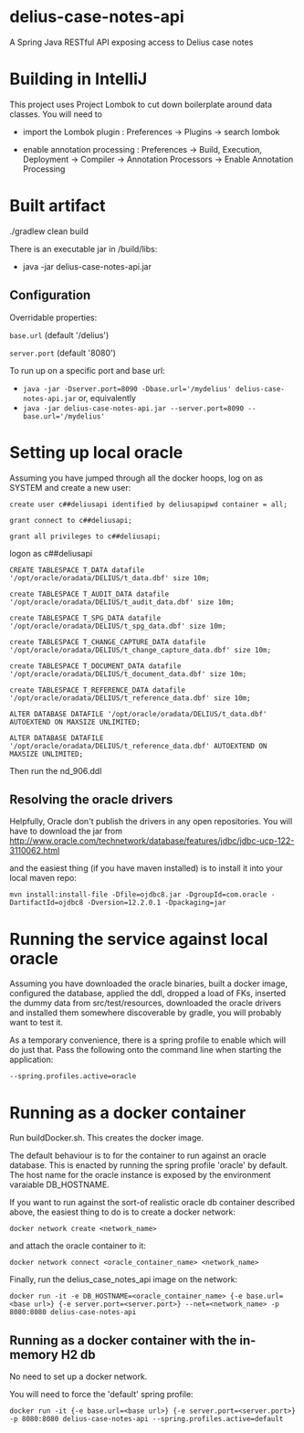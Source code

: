 # delius-case-notes-api
A Spring Java RESTful API exposing access to Delius case notes

# Building in IntelliJ
This project uses Project Lombok to cut down boilerplate around data classes.
You will need to 
- import the Lombok plugin : Preferences -> Plugins -> search lombok

- enable annotation processing : Preferences -> Build, Execution, Deployment -> Compiler -> Annotation Processors -> Enable Annotation Processing

# Built artifact
./gradlew clean build


There is an executable jar in /build/libs:
- java -jar delius-case-notes-api.jar

## Configuration
Overridable properties:

`base.url` (default '/delius')

`server.port` (default '8080')

To run up on a specific port and base url:
- `java -jar -Dserver.port=8090 -Dbase.url='/mydelius' delius-case-notes-api.jar`
or, equivalently
- `java -jar delius-case-notes-api.jar --server.port=8090 --base.url='/mydelius'`

# Setting up local oracle
Assuming you have jumped through all the docker hoops, log on as SYSTEM and create a new user:

`create user c##deliusapi identified by deliusapipwd container = all;`

`grant connect to c##deliusapi;`

`grant all privileges to c##deliusapi;`

logon as c##deliusapi

`CREATE TABLESPACE T_DATA datafile '/opt/oracle/oradata/DELIUS/t_data.dbf' size 10m;`

`create TABLESPACE T_AUDIT_DATA datafile '/opt/oracle/oradata/DELIUS/t_audit_data.dbf' size 10m;`

`create TABLESPACE T_SPG_DATA datafile '/opt/oracle/oradata/DELIUS/t_spg_data.dbf' size 10m;`

`create TABLESPACE T_CHANGE_CAPTURE_DATA datafile '/opt/oracle/oradata/DELIUS/t_change_capture_data.dbf' size 10m;`

`create TABLESPACE T_DOCUMENT_DATA datafile '/opt/oracle/oradata/DELIUS/t_document_data.dbf' size 10m;`

`create TABLESPACE T_REFERENCE_DATA datafile '/opt/oracle/oradata/DELIUS/t_reference_data.dbf' size 10m;`

`ALTER DATABASE DATAFILE '/opt/oracle/oradata/DELIUS/t_data.dbf' AUTOEXTEND ON MAXSIZE UNLIMITED;`

`ALTER DATABASE DATAFILE '/opt/oracle/oradata/DELIUS/t_reference_data.dbf' AUTOEXTEND ON MAXSIZE UNLIMITED;`

Then run the nd_906.ddl

## Resolving the oracle drivers
Helpfully, Oracle don't publish the drivers in any open repositories.
You will have to download the jar from 
http://www.oracle.com/technetwork/database/features/jdbc/jdbc-ucp-122-3110062.html

and the easiest thing (if you have maven installed) is to install it into your local maven repo:

`mvn install:install-file -Dfile=ojdbc8.jar -DgroupId=com.oracle -DartifactId=ojdbc8 -Dversion=12.2.0.1 -Dpackaging=jar`

# Running the service against local oracle
Assuming you have downloaded the oracle binaries, built a docker image, configured the database, applied the ddl, 
dropped a load of FKs, inserted the dummy data from src/test/resources, downloaded the oracle drivers and installed 
them somewhere discoverable by gradle, you will probably want to test it.

As a temporary convenience, there is a spring profile to enable which will do just that. Pass the 
following onto the command line when starting the application:

`--spring.profiles.active=oracle`

# Running as a docker container
Run buildDocker.sh. This creates the docker image.

The default behaviour is to for the container to run against an oracle database.
This is enacted by running the spring profile 'oracle' by default.
The host name for the oracle instance is exposed by the environment varaiable DB_HOSTNAME.

If you want to run against the sort-of realistic oracle db container described above, the easiest
thing to do is to create a docker network:

`docker network create <network_name>`

and attach the oracle container to it:

`docker network connect <oracle_container_name> <network_name>`

Finally, run the delius_case_notes_api image on the network:

`docker run -it -e DB_HOSTNAME=<oracle_container_name> {-e base.url=<base url>} {-e server.port=<server.port>} --net=<network_name> -p 8080:8080 delius-case-notes-api`


## Running as a docker container with the in-memory H2 db
No need to set up a docker network.

You will need to force the 'default' spring profile:

`docker run -it {-e base.url=<base url>} {-e server.port=<server.port>} -p 8080:8080 delius-case-notes-api --spring.profiles.active=default`
